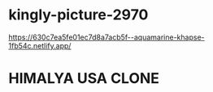 # kingly-picture-2970
https://630c7ea5fe01ec7d8a7acb5f--aquamarine-khapse-1fb54c.netlify.app/


<h1 text-align="center"> HIMALYA USA CLONE</h1>
